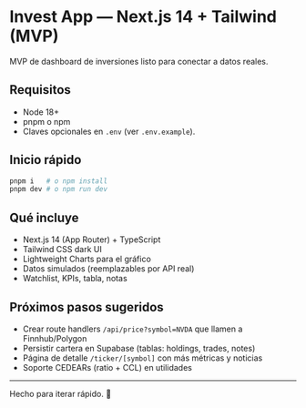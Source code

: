 # Invest App — Next.js 14 + Tailwind (MVP)

MVP de dashboard de inversiones listo para conectar a datos reales.

## Requisitos
- Node 18+
- pnpm o npm
- Claves opcionales en `.env` (ver `.env.example`).

## Inicio rápido
```bash
pnpm i   # o npm install
pnpm dev # o npm run dev
```

## Qué incluye
- Next.js 14 (App Router) + TypeScript
- Tailwind CSS dark UI
- Lightweight Charts para el gráfico
- Datos simulados (reemplazables por API real)
- Watchlist, KPIs, tabla, notas

## Próximos pasos sugeridos
- Crear route handlers `/api/price?symbol=NVDA` que llamen a Finnhub/Polygon
- Persistir cartera en Supabase (tablas: holdings, trades, notes)
- Página de detalle `/ticker/[symbol]` con más métricas y noticias
- Soporte CEDEARs (ratio + CCL) en utilidades

---
Hecho para iterar rápido. 🎯
